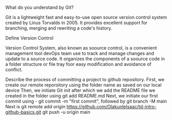 What do you understand by Git?

Git is a lightweight fast and easy-to-use open source version control system created by Linus Torvalds in 2005. It provides excellent support for branching, merging and rewriting a code's history.

Define Version Control

Version Control System, also known as soource control, is a convenient management tool devOps team use to track and manage changes and update to a source code. It organizes the components of a soource code in a folder structure or file tray foor easy modification and avoidance of conflict.

Describe the process of committing a project to github repository.
First, we create our remote reporsitory using the folder name as saved on our local device
Then, we initiate Git init after which we add the README file we created in the folder using git add README.md
Next, we initiate our first commit using - git commit -m "first commit", followed by git branch -M main
Next is git remote add origin https://github.com/OlakunleIsaac/td-intro-github-basics.git
git push -u origin main
